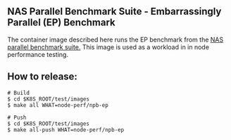 ## NAS Parallel Benchmark Suite - Embarrassingly Parallel (EP) Benchmark

The container image described here runs the EP benchmark from the
[NAS parallel benchmark suite.](https://www.nas.nasa.gov/publications/npb.html)
This image is used as a workload in in node performance testing.

## How to release:
```
# Build
$ cd $K8S_ROOT/test/images
$ make all WHAT=node-perf/npb-ep

# Push
$ cd $K8S_ROOT/test/images
$ make all-push WHAT=node-perf/npb-ep
```

